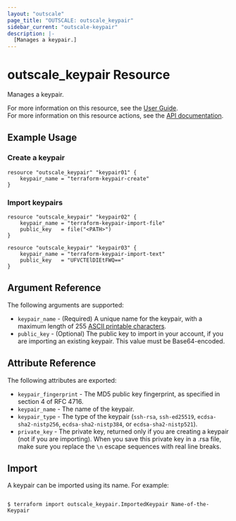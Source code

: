 ```yaml
---
layout: "outscale"
page_title: "OUTSCALE: outscale_keypair"
sidebar_current: "outscale-keypair"
description: |-
  [Manages a keypair.]
---
```


# outscale_keypair Resource

Manages a keypair.

For more information on this resource, see the [User Guide](https://docs.outscale.com/en/userguide/About-Keypairs.html).  
For more information on this resource actions, see the [API documentation](https://docs.outscale.com/api#3ds-outscale-api-keypair).

## Example Usage

### Create a keypair

```hcl
resource "outscale_keypair" "keypair01" {
	keypair_name = "terraform-keypair-create"
}
```

### Import keypairs

```hcl
resource "outscale_keypair" "keypair02" {
	keypair_name = "terraform-keypair-import-file"
	public_key   = file("<PATH>")
}

resource "outscale_keypair" "keypair03" {
	keypair_name = "terraform-keypair-import-text"
	public_key   = "UFVCTElDIEtFWQ=="
}
```

## Argument Reference

The following arguments are supported:

* `keypair_name` - (Required) A unique name for the keypair, with a maximum length of 255 [ASCII printable characters](https://en.wikipedia.org/wiki/ASCII#Printable_characters).
* `public_key` - (Optional) The public key to import in your account, if you are importing an existing keypair. This value must be Base64-encoded.

## Attribute Reference

The following attributes are exported:

* `keypair_fingerprint` - The MD5 public key fingerprint, as specified in section 4 of RFC 4716.
* `keypair_name` - The name of the keypair.
* `keypair_type` - The type of the keypair (`ssh-rsa`, `ssh-ed25519`, `ecdsa-sha2-nistp256`, `ecdsa-sha2-nistp384`, or `ecdsa-sha2-nistp521`).
* `private_key` - The private key, returned only if you are creating a keypair (not if you are importing). When you save this private key in a .rsa file, make sure you replace the `\n` escape sequences with real line breaks.

## Import

A keypair can be imported using its name. For example:

```console

$ terraform import outscale_keypair.ImportedKeypair Name-of-the-Keypair

```
